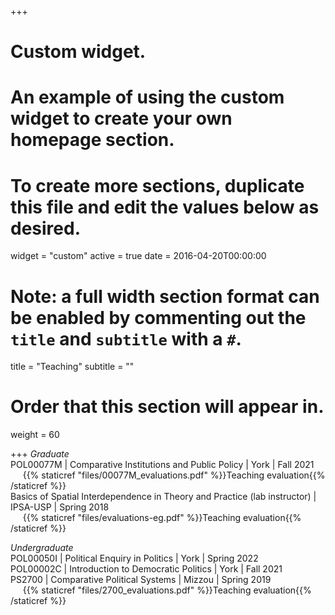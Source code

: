 +++
# Custom widget.
# An example of using the custom widget to create your own homepage section.
# To create more sections, duplicate this file and edit the values below as desired.
widget = "custom"
active = true
date = 2016-04-20T00:00:00

# Note: a full width section format can be enabled by commenting out the `title` and `subtitle` with a `#`.
title = "Teaching"
subtitle = ""

# Order that this section will appear in.
weight = 60

+++
*Graduate*  
POL00077M | Comparative Institutions and Public Policy | York | Fall 2021  
&nbsp;&nbsp;&nbsp;&nbsp;&nbsp;{{% staticref "files/00077M_evaluations.pdf" %}}Teaching evaluation{{% /staticref %}}  
Basics of Spatial Interdependence in Theory and Practice (lab instructor) | IPSA-USP | Spring 2018  
&nbsp;&nbsp;&nbsp;&nbsp;&nbsp;{{% staticref "files/evaluations-eg.pdf" %}}Teaching evaluation{{% /staticref %}}  

*Undergraduate*  
POL00050I | Political Enquiry in Politics | York | Spring 2022  
POL00002C | Introduction to Democratic Politics | York | Fall 2021  
PS2700 | Comparative Political Systems | Mizzou | Spring 2019  
&nbsp;&nbsp;&nbsp;&nbsp;&nbsp;{{% staticref "files/2700_evaluations.pdf" %}}Teaching evaluation{{% /staticref %}}
